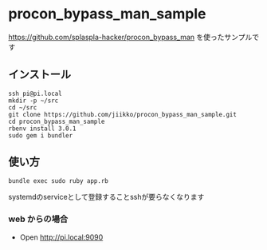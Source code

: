 # procon_bypass_man_sample
https://github.com/splaspla-hacker/procon_bypass_man を使ったサンプルです

## インストール
```
ssh pi@pi.local
mkdir -p ~/src
cd ~/src
git clone https://github.com/jiikko/procon_bypass_man_sample.git
cd procon_bypass_man_sample
rbenv install 3.0.1
sudo gem i bundler
```

## 使い方
```shell
bundle exec sudo ruby app.rb
```

systemdのserviceとして登録することsshが要らなくなります

### web からの場合
* Open http://pi.local:9090
